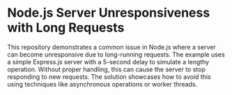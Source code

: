 # Node.js Server Unresponsiveness with Long Requests

This repository demonstrates a common issue in Node.js where a server can become unresponsive due to long-running requests.  The example uses a simple Express.js server with a 5-second delay to simulate a lengthy operation.  Without proper handling, this can cause the server to stop responding to new requests. The solution showcases how to avoid this using techniques like asynchronous operations or worker threads.